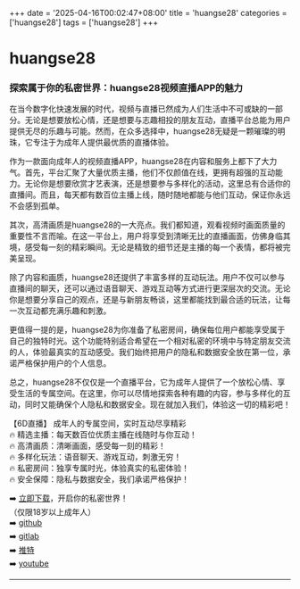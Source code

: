 +++
date = '2025-04-16T00:02:47+08:00'
title = 'huangse28'
categories = ['huangse28']
tags = ['huangse28']
+++

# huangse28

### 探索属于你的私密世界：huangse28视频直播APP的魅力

在当今数字化快速发展的时代，视频与直播已然成为人们生活中不可或缺的一部分。无论是想要放松心情，还是想要与志趣相投的朋友互动，直播平台总能为用户提供无尽的乐趣与可能。然而，在众多选择中，huangse28无疑是一颗璀璨的明珠，它专注于为成年人提供最优质的直播体验。

作为一款面向成年人的视频直播APP，huangse28在内容和服务上都下了大力气。首先，平台汇聚了大量优质主播，他们不仅颜值在线，更拥有超强的互动能力。无论你是想要欣赏才艺表演，还是想要参与多样化的活动，这里总有合适你的直播间。而且，每天都有数百位主播上线，随时随地都能与他们互动，保证你永远不会感到孤单。

其次，高清画质是huangse28的一大亮点。我们都知道，观看视频时画面质量的重要性不言而喻。在这一平台上，用户将享受到清晰无比的直播画面，仿佛身临其境，感受每一刻的精彩瞬间。无论是精致的细节还是主播的每一个表情，都将被完美呈现。

除了内容和画质，huangse28还提供了丰富多样的互动玩法。用户不仅可以参与直播间的聊天，还可以通过语音聊天、游戏互动等方式进行更深层次的交流。无论你是想要分享自己的观点，还是与新朋友畅谈，这里都能找到最合适的玩法，让每一次互动都充满乐趣和刺激。

更值得一提的是，huangse28为你准备了私密房间，确保每位用户都能享受属于自己的独特时光。这个功能特别适合希望在一个相对私密的环境中与特定朋友交流的人，体验最真实的互动感受。我们始终把用户的隐私和数据安全放在第一位，承诺严格保护用户的个人信息。

总之，huangse28不仅仅是一个直播平台，它为成年人提供了一个放松心情、享受生活的专属空间。在这里，你可以尽情地探索各种有趣的内容，参与多样化的互动，同时又能确保个人隐私和数据安全。现在就加入我们，体验这一切的精彩吧！

【6D直播】
成年人的专属空间，实时互动尽享精彩  
🔥 精选主播：每天数百位优质主播在线随时与你互动！  
🔥 高清画质：清晰画面，感受每一刻的精彩！  
🔥 多样化玩法：语音聊天、游戏互动，刺激无穷！  
🔥 私密房间：独享专属时光，体验真实的私密体验！  
🔥 安全保障：隐私与数据安全，我们承诺严格保护！  

➡️ [立即下载](https://down123.s3.ap-east-1.amazonaws.com/down/down.html?channelCode=blog)，开启你的私密世界！  
（仅限18岁以上成年人）  
➡️ [github](https://aldult-live.github.io/)  
➡️ [gitlab](https://seo-09598d.gitlab.io/)  
➡️ [推特](https://x.com/wegame33)  
➡️ [youtube](https://www.youtube.com/@6Dlive)  

---
